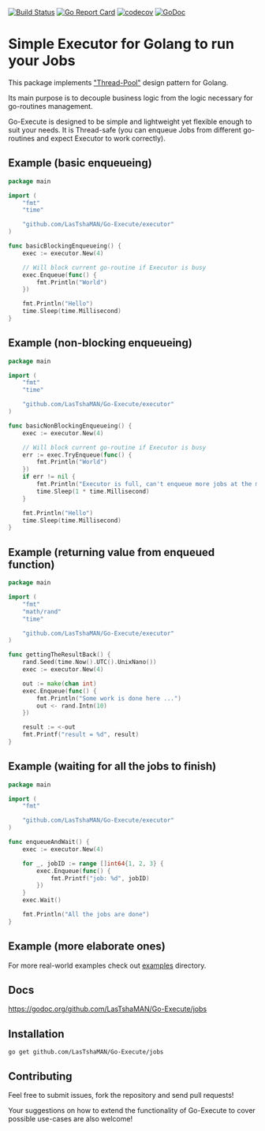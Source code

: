 [![Build Status](https://travis-ci.org/LasTshaMAN/Go-Execute.svg?branch=master)](https://travis-ci.org/LasTshaMAN/Go-Execute)
[![Go Report Card](https://goreportcard.com/badge/github.com/LasTshaMAN/Go-Execute)](https://goreportcard.com/report/github.com/LasTshaMAN/Go-Execute)
[![codecov](https://codecov.io/gh/LasTshaMAN/Go-Execute/branch/master/graph/badge.svg)](https://codecov.io/gh/LasTshaMAN/Go-Execute)
[![GoDoc](https://godoc.org/github.com/LasTshaMAN/Go-Execute/jobs?status.svg)](https://godoc.org/github.com/LasTshaMAN/Go-Execute/jobs)

# Simple Executor for Golang to run your Jobs

This package implements ["Thread-Pool"](https://en.wikipedia.org/wiki/Thread_pool) design pattern for Golang.

Its main purpose is to decouple business logic from the logic necessary for go-routines management.

Go-Execute is designed to be simple and lightweight yet flexible enough to suit your needs. It is Thread-safe (you can enqueue Jobs from different go-routines and expect Executor to work correctly).

## Example (basic enqueueing)

```Go
package main

import (
	"fmt"
	"time"

	"github.com/LasTshaMAN/Go-Execute/executor"
)

func basicBlockingEnqueueing() {
	exec := executor.New(4)

	// Will block current go-routine if Executor is busy
	exec.Enqueue(func() {
		fmt.Println("World")
	})

	fmt.Println("Hello")
	time.Sleep(time.Millisecond)
}
```

## Example (non-blocking enqueueing)

```Go
package main

import (
	"fmt"
	"time"

	"github.com/LasTshaMAN/Go-Execute/executor"
)

func basicNonBlockingEnqueueing() {
	exec := executor.New(4)

	// Will block current go-routine if Executor is busy
	err := exec.TryEnqueue(func() {
		fmt.Println("World")
	})
	if err != nil {
		fmt.Println("Executor is full, can't enqueue more jobs at the moment ...")
		time.Sleep(1 * time.Millisecond)
	}

	fmt.Println("Hello")
	time.Sleep(time.Millisecond)
}
```

## Example (returning value from enqueued function)

```Go
package main

import (
	"fmt"
	"math/rand"
	"time"

	"github.com/LasTshaMAN/Go-Execute/executor"
)

func gettingTheResultBack() {
	rand.Seed(time.Now().UTC().UnixNano())
	exec := executor.New(4)

	out := make(chan int)
	exec.Enqueue(func() {
		fmt.Println("Some work is done here ...")
		out <- rand.Intn(10)
	})

	result := <-out
	fmt.Printf("result = %d", result)
}
```

## Example (waiting for all the jobs to finish)

```Go
package main

import (
	"fmt"

	"github.com/LasTshaMAN/Go-Execute/executor"
)

func enqueueAndWait() {
	exec := executor.New(4)

	for _, jobID := range []int64{1, 2, 3} {
		exec.Enqueue(func() {
			fmt.Printf("job: %d", jobID)
		})
	}
	exec.Wait()

	fmt.Println("All the jobs are done")
}
```

## Example (more elaborate ones)

For more real-world examples check out [examples](https://github.com/LasTshaMAN/Go-Execute/tree/master/examples) directory.

## Docs

https://godoc.org/github.com/LasTshaMAN/Go-Execute/jobs

## Installation

```
go get github.com/LasTshaMAN/Go-Execute/jobs
```

## Contributing

Feel free to submit issues, fork the repository and send pull requests!

Your suggestions on how to extend the functionality of Go-Execute to cover possible use-cases are also welcome!
